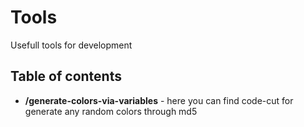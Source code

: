 # Tools
Usefull tools for development

## Table of contents
* **/generate-colors-via-variables** - here you can find code-cut for generate any random colors through md5